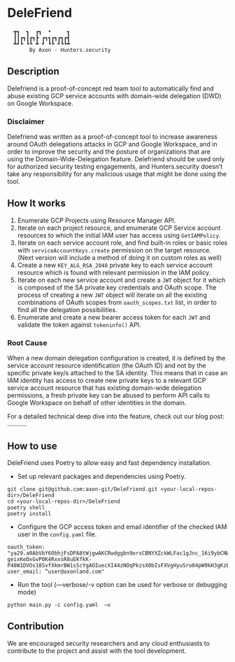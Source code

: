 # DeleFriend
```                                    
  ┳┓  ┓  ┏┓  •     ┓
  ┃┃┏┓┃┏┓┣ ┏┓┓┏┓┏┓┏┫
  ┻┛┗ ┗┗ ┻ ┛ ┗┗ ┛┗┗┻
       By Axon - Hunters.security
```

## Description
Delefriend is a proof-of-concept red team tool to automatically find and abuse existing GCP service accounts with domain-wide delegation (DWD) on Google Workspace. 

### Disclaimer
Delefriend was written as a proof-of-concept tool to increase awareness around OAuth delegations attacks in GCP and Google Workspace, and in order to improve the security and the posture of organizations that are using the Domain-Wide-Delegation feature. Delefriend should be used only for authorized security testing engagements, and Hunters.security doesn’t take any responsibility for any malicious usage that might be done using the tool.


## <b> How It works </b>
1. Enumerate GCP Projects using Resource Manager API. 
2. Iterate on each project resource, and enumerate GCP Service account resources to which the initial IAM user has access using `GetIAMPolicy`.
3. Iterate on each service account role, and find built-in roles or basic roles with `serviceAccountKeys.create` permission on the target resource. (Next version will include a method of doing it on custom roles as well)
4. Create a new `KEY_ALG_RSA_2048` private key to each service account resource which is found with relevant permission in the IAM policy. 
5. Iterate on each new service account and create a `JWT` object for it which is composed of the SA private key credentials and OAuth scope. The process of creating a new `JWT` object will iterate on all the existing combinations of OAuth scopes from `oauth_scopes.txt` list, in order to find all the delegation possibilities. 
6. Enumerate and create a new bearer access token for each `JWT` and validate the token against `tokeninfo()` API.

### Root Cause
When a new domain delegation configuration is created, it is defined by the service account resource identification (the OAuth ID) and not by the specific private key/s attached to the SA identity. This means that in case an IAM identity has access to create new private keys to a relevant GCP service account resource that has existing domain-wide delegation permissions, a fresh private key can be abused to perform API calls to Google Workspace on behalf of other identities in the domain.

For a detailed technical deep dive into the feature, check out our blog post: ………..


## How to use
DeleFriend uses Poetry to allow easy and fast dependency installation. 

- Set up relevant packages and dependencies using Poetry. 
```
git clone git@github.com:axon-git/DeleFriend.git <your-local-repos-dir>/DeleFriend
cd <your-local-repos-dir>/DeleFriend
poetry shell 
poetry install
```

- Configure the GCP access token and email identifier of the checked IAM user in the `config.yaml` file.
```
oauth_token: "ya29.a0AbVbY6ObhjFsDPA8tWjgwAKCRwdggbn9orsCBNYXZckWLFac1gJnc_16i9ybCNWT-geixKeDxGvP0K4RxxsR8uEKfkK-P48W1DVOs18SvfXkmrBW1sScYgAOIuecXI44zNOqPkzsX0bIsFXVgHyuSro04pW9kH3gKzE10gaCgYKAXISARASFQFWKvPlnmftnAGjbLMXAegDBLlovQ0173"
user_email: “user@axonland.com"
```
- Run the tool (—verbose/-v option can be used for verbose or debugging mode)
```
python main.py -c config.yaml  —v
```


## Contribution 
We are encouraged security researchers and any cloud enthusiasts to contribute to the project and assist with the tool development. 

